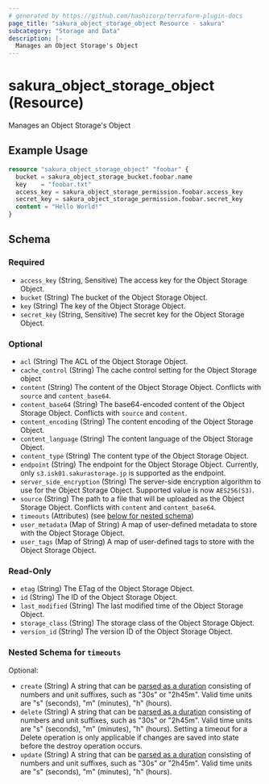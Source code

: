 ```yaml
---
# generated by https://github.com/hashicorp/terraform-plugin-docs
page_title: "sakura_object_storage_object Resource - sakura"
subcategory: "Storage and Data"
description: |-
  Manages an Object Storage's Object
---
```


# sakura_object_storage_object (Resource)

Manages an Object Storage's Object

## Example Usage

```terraform
resource "sakura_object_storage_object" "foobar" {
  bucket = sakura_object_storage_bucket.foobar.name
  key    = "foobar.txt"
  access_key = sakura_object_storage_permission.foobar.access_key
  secret_key = sakura_object_storage_permission.foobar.secret_key
  content = "Hello World!"
}
```

<!-- schema generated by tfplugindocs -->
## Schema

### Required

- `access_key` (String, Sensitive) The access key for the Object Storage Object.
- `bucket` (String) The bucket of the Object Storage Object.
- `key` (String) The key of the Object Storage Object.
- `secret_key` (String, Sensitive) The secret key for the Object Storage Object.

### Optional

- `acl` (String) The ACL of the Object Storage Object.
- `cache_control` (String) The cache control setting for the Object Storage object
- `content` (String) The content of the Object Storage Object. Conflicts with `source` and `content_base64`.
- `content_base64` (String) The base64-encoded content of the Object Storage Object. Conflicts with `source` and `content`.
- `content_encoding` (String) The content encoding of the Object Storage Object.
- `content_language` (String) The content language of the Object Storage Object.
- `content_type` (String) The content type of the Object Storage Object.
- `endpoint` (String) The endpoint for the Object Storage Object. Currently, only `s3.isk01.sakurastorage.jp` is supported as the endpoint.
- `server_side_encryption` (String) The server-side encryption algorithm to use for the Object Storage Object. Supported value is now `AES256(S3)`.
- `source` (String) The path to a file that will be uploaded as the Object Storage Object. Conflicts with `content` and `content_base64`.
- `timeouts` (Attributes) (see [below for nested schema](#nestedatt--timeouts))
- `user_metadata` (Map of String) A map of user-defined metadata to store with the Object Storage Object.
- `user_tags` (Map of String) A map of user-defined tags to store with the Object Storage Object.

### Read-Only

- `etag` (String) The ETag of the Object Storage Object.
- `id` (String) The ID of the Object Storage Object.
- `last_modified` (String) The last modified time of the Object Storage Object.
- `storage_class` (String) The storage class of the Object Storage Object.
- `version_id` (String) The version ID of the Object Storage Object.

<a id="nestedatt--timeouts"></a>
### Nested Schema for `timeouts`

Optional:

- `create` (String) A string that can be [parsed as a duration](https://pkg.go.dev/time#ParseDuration) consisting of numbers and unit suffixes, such as "30s" or "2h45m". Valid time units are "s" (seconds), "m" (minutes), "h" (hours).
- `delete` (String) A string that can be [parsed as a duration](https://pkg.go.dev/time#ParseDuration) consisting of numbers and unit suffixes, such as "30s" or "2h45m". Valid time units are "s" (seconds), "m" (minutes), "h" (hours). Setting a timeout for a Delete operation is only applicable if changes are saved into state before the destroy operation occurs.
- `update` (String) A string that can be [parsed as a duration](https://pkg.go.dev/time#ParseDuration) consisting of numbers and unit suffixes, such as "30s" or "2h45m". Valid time units are "s" (seconds), "m" (minutes), "h" (hours).
